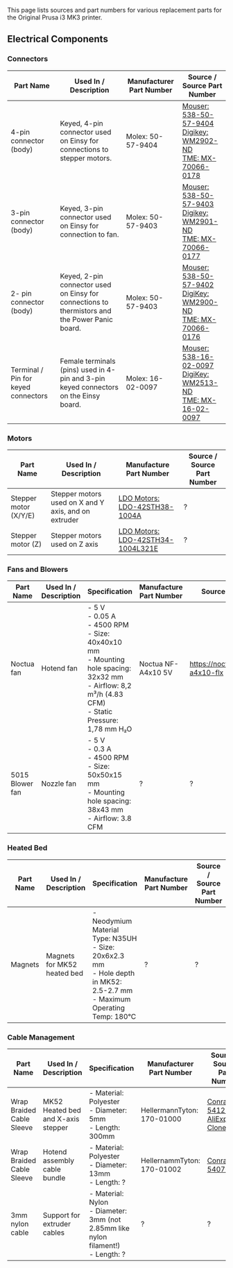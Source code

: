 This page lists sources and part numbers for various replacement parts for the Original Prusa i3 MK3 printer.

Electrical Components
---------------------

### Connectors

| Part Name                           | Used In / Description                                                                          | Manufacturer Part Number | Source / Source Part Number                                                                                                                                                                                                                                                                                                                                                 |
|-------------------------------------|------------------------------------------------------------------------------------------------|--------------------------|-----------------------------------------------------------------------------------------------------------------------------------------------------------------------------------------------------------------------------------------------------------------------------------------------------------------------------------------------------------------------------|
| 4-pin connector (body)              | Keyed, 4-pin connector used on Einsy for connections to stepper motors.                        | Molex: 50-57-9404        | [Mouser: 538-50-57-9404](https://www.mouser.com/ProductDetail/Molex/50-57-9404?qs=%2fha2pyFaduiPWr18IEorNgJfVdsQX51aByN%2f%252bI50Maw%3d)<br/>[Digikey: WM2902-ND](https://www.digikey.com/products/en?keywords=50-57-9404)<br/>[TME: MX-70066-0178](https://www.tme.eu/en/details/mx-70066-0178/raster-signal-connectors-254mm/molex/050579404-50-57-9404-70066-0178/) |
| 3-pin connector (body)              | Keyed, 3-pin connector used on Einsy for connection to fan.                                    | Molex: 50-57-9403        | [Mouser: 538-50-57-9403](https://www.mouser.com/ProductDetail/Molex/50-57-9403?qs=%2fha2pyFaduiPWr18IEorNqpPP4cjWNMViqfOMj10Fc4%3d)<br/>[Digikey: WM2901-ND](https://www.digikey.com/products/en?keywords=50-57-9403)<br/>[TME: MX-70066-0177](https://www.tme.eu/en/details/mx-70066-0177/raster-signal-connectors-254mm/molex/050579403-50-57-9403-70066-0177/)       |
| 2- pin connector (body)             | Keyed, 2-pin connector used on Einsy for connections to thermistors and the Power Panic board. | Molex: 50-57-9403        | [Mouser: 538-50-57-9402](https://nl.mouser.com/ProductDetail/Molex/50-57-9402?qs=%2fha2pyFaduiPWr18IEorNpBHxdeTKRCsjuzRjqU7ETU%3d)<br/>[DigiKey: WM2900-ND](https://www.digikey.com/products/en?keywords=50-57-9402)<br/>[TME: MX-70066-0176](https://www.tme.eu/en/details/mx-70066-0176/raster-signal-connectors-254mm/molex/050579402-50-57-9402-70066-0176/)        |
| Terminal / Pin for keyed connectors | Female terminals (pins) used in 4-pin and 3-pin keyed connectors on the Einsy board.           | Molex: 16-02-0097        | [Mouser: 538-16-02-0097](https://www.mouser.com/ProductDetail/Molex/16-02-0097?qs=sGAEpiMZZMtVoztFdqDXO%252bpSlI4T0Hse)<br/>[DigiKey: WM2513-ND](https://www.digikey.com/products/en?keywords=16-02-0097)<br/>[TME: MX-16-02-0097](https://www.tme.eu/en/details/mx-16-02-0097/raster-signal-connectors-254mm/molex/016020097-70058-0206/)                              |

### Motors

| Part Name             | Used In / Description                                | Manufacture Part Number                                                                                                                         | Source / Source Part Number |
|-----------------------|------------------------------------------------------|-------------------------------------------------------------------------------------------------------------------------------------------------|-----------------------------|
| Stepper motor (X/Y/E) | Stepper motors used on X and Y axis, and on extruder | [LDO Motors: LDO-42STH38-1004A](https://github.com/PrusaOwners/prusa_docs/blob/master/mk3_parts/LDO-42STH38-1004A100CM-RevA-for-3D.pdf)         | ?                           |
| Stepper motor (Z)     | Stepper motors used on Z axis                        | [LDO Motors: LDO-42STH34-1004L321E](https://github.com/PrusaOwners/prusa_docs/blob/master/mk3_parts/LDO-42STH34-1004L321E100CM-RevA-for-3D.pdf) | ?                           |

### Fans and Blowers

| Part Name       | Used In / Description | Specification                       | Manufacture Part Number | Source / Source Part Number                      |
|-----------------|-----------------------|-------------------------------------|-------------------------|--------------------------------------------------|
| Noctua fan      | Hotend fan            | -   5 V<br />-   0.05 A<br />-   4500 RPM<br />-   Size: 40x40x10 mm<br />-   Mounting hole spacing: 32x32 mm<br />-   Airflow: 8,2 m³/h (4.83 CFM)<br />-   Static Pressure: 1,78 mm H₂O     | Noctua NF-A4x10 5V      | <https://noctua.at/en/products/fan/nf-a4x10-flx> |
| 5015 Blower fan | Nozzle fan            | -   5 V<br />-   0.3 A<br />-   4500 RPM<br />-   Size: 50x50x15 mm<br />-   Mounting hole spacing: 38x43 mm<br />-   Airflow: 3.8 CFM                 | ?                       | ?                                                |

### Heated Bed

| Part Name | Used In / Description       | Specification                      | Manufacture Part Number | Source / Source Part Number |
|-----------|-----------------------------|------------------------------------|-------------------------|-----------------------------|
| Magnets   | Magnets for MK52 heated bed | -   Neodymium Material Type: N35UH<br />-   Size: 20x6x2.3 mm<br />-   Hole depth in MK52: 2.5-2.7 mm<br />-   Maximum Operating Temp: 180°C   | ?                       | ?                           |

### Cable Management

| Part Name                 | Used In / Description              | Specification                                                                                       | Manufacturer Part Number    | Source / Source Part Number                                                                                                                                                                                                                                                                                                                              |
|---------------------------|------------------------------------|-----------------------------------------------------------------------------------------------------|-----------------------------|----------------------------------------------------------------------------------------------------------------------------------------------------------------------------------------------------------------------------------------------------------------------------------------------------------------------------------------------------------|
| Wrap Braided Cable Sleeve | MK52 Heated bed and X-axis stepper | -   Material: Polyester<br />-   Diameter: 5mm<br />-   Length: 300mm                               | HellermannTyton: 170-01000  | [Conrad: 541298](https://www.conrad.com/ce/en/product/541298/HellermannTyton-170-01000-Twist-In-05-Helagaine-Meshwork-Hose-Black) <br/> [AliExpress: Clone](https://www.aliexpress.com/item/Black-Wrap-Braided-Cable-Sleeve-5mm-3m-General-Wire-Pipe-Hose-Indoor-Wiring-Protection-Flexible-Nylon/32839976444.html?spm=a2g0s.9042311.0.0.67ec4c4dzqdKOg) |
| Wrap Braided Cable Sleeve | Hotend assembly cable bundle       | -   Material: Polyester<br />-   Diameter: 13mm<br />-   Length: ?                                  | HellernammTyton: 170-01002  | [Conrad: 540704](https://www.conrad.com/ce/en/product/540704/HellermannTyton-170-01002-Twist-In-13-Helagaine-Meshwork-Hose-Black)                                                                                                                                                                                                                        |
| 3mm nylon cable           | Support for extruder cables        | -   Material: Nylon<br />-   Diameter: 3mm (not 2.85mm like nylon filament!)<br />-   Length: ?     | ?                           | ?                                                                                                                                                                                                                                                                                                                                                        |

